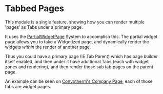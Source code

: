 # Tabbed Pages

This module is a single feature, showing how you can render multiple 'pages' as Tabs under a primary page.

It uses the [PartialWidgetPage](https://github.com/KenticoDevTrev/PartialWidgetPage) System to accomplish this.  The partial widget page allows you to take a Widgetized page, and dynamically render the widgets *within* the render of another page.  

Thus you could have a primary page (IE Tab Parent) which has page builder itself enabled, and then under it have additional Tabs (each with widget zones and rendering), and then render those sub tab pages on the parent page.

An example can be seen on [Convotherm's Company Page](https://www.convotherm.com/Company#), each of those tabs are widget pages.